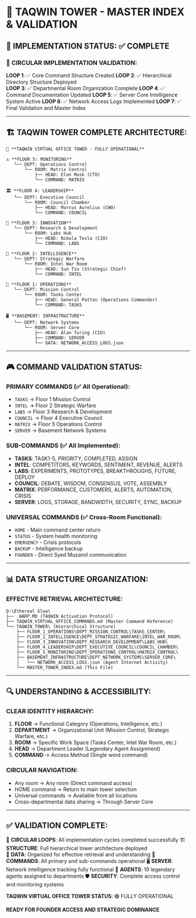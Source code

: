 # 🏢 **TAQWIN TOWER - MASTER INDEX & VALIDATION**

## **🎯 IMPLEMENTATION STATUS**: ✅ COMPLETE

### 🔄 **CIRCULAR IMPLEMENTATION VALIDATION**:

**LOOP 1**: ✅ Core Command Structure Created
**LOOP 2**: ✅ Hierarchical Directory Structure Deployed  
**LOOP 3**: ✅ Departmental Room Organization Complete
**LOOP 4**: ✅ Command Documentation Updated
**LOOP 5**: ✅ Server Core Intelligence System Active
**LOOP 6**: ✅ Network Access Logs Implemented
**LOOP 7**: ✅ Final Validation and Master Index

---

## 🏗️ **TAQWIN TOWER COMPLETE ARCHITECTURE**:

```
🏢 **TAQWIN VIRTUAL OFFICE TOWER - FULLY OPERATIONAL**

🔝 **FLOOR 5: MONITORING**
   └── DEPT: Operations Control
       └── ROOM: Matrix Control
           ├── HEAD: Elon Musk (CTO)
           └── COMMAND: MATRIX

🏛️ **FLOOR 4: LEADERSHIP** 
   └── DEPT: Executive Council
       └── ROOM: Council Chamber
           ├── HEAD: Marcus Aurelius (CWO)
           └── COMMAND: COUNCIL

💎 **FLOOR 3: INNOVATION**
   └── DEPT: Research & Development
       └── ROOM: Labs Hub
           ├── HEAD: Nikola Tesla (CIO)
           └── COMMAND: LABS

🧠 **FLOOR 2: INTELLIGENCE**
   └── DEPT: Strategic Warfare
       └── ROOM: Intel War Room
           ├── HEAD: Sun Tzu (Strategic Chief)
           └── COMMAND: INTEL

🎯 **FLOOR 1: OPERATIONS**
   └── DEPT: Mission Control
       └── ROOM: Tasks Center
           ├── HEAD: General Patton (Operations Commander)
           └── COMMAND: TASKS

🖥️ **BASEMENT: INFRASTRUCTURE**
   └── DEPT: Network Systems
       └── ROOM: Server Core
           ├── HEAD: Alan Turing (CIO)
           ├── COMMAND: SERVER
           └── DATA: NETWORK_ACCESS_LOGS.json
```

---

## 🎮 **COMMAND VALIDATION STATUS**:

### **PRIMARY COMMANDS** (✅ All Operational):
- `TASKS` → Floor 1 Mission Control
- `INTEL` → Floor 2 Strategic Warfare  
- `LABS` → Floor 3 Research & Development
- `COUNCIL` → Floor 4 Executive Council
- `MATRIX` → Floor 5 Operations Control
- `SERVER` → Basement Network Systems

### **SUB-COMMANDS** (✅ All Implemented):
- **TASKS**: TASK1-5, PRIORITY, COMPLETED, ASSIGN
- **INTEL**: COMPETITORS, KEYWORDS, SENTIMENT, REVENUE, ALERTS
- **LABS**: EXPERIMENTS, PROTOTYPES, BREAKTHROUGHS, FUTURE, DEPLOY
- **COUNCIL**: DEBATE, WISDOM, CONSENSUS, VOTE, ASSEMBLY
- **MATRIX**: PERFORMANCE, CUSTOMERS, ALERTS, AUTOMATION, CRISIS
- **SERVER**: LOGS, STORAGE, BANDWIDTH, SECURITY, SYNC, BACKUP

### **UNIVERSAL COMMANDS** (✅ Cross-Room Functional):
- `HOME` - Main command center return
- `STATUS` - System health monitoring
- `EMERGENCY` - Crisis protocols
- `BACKUP` - Intelligence backup
- `FOUNDER` - Direct Syed Muzamil communication

---

## 📊 **DATA STRUCTURE ORGANIZATION**:

### **EFFECTIVE RETRIEVAL ARCHITECTURE**:
```
D:\Ethereal Glow\
├── .WARP.MD (TAQWIN Activation Protocol)
├── TAQWIN_VIRTUAL_OFFICE_COMMANDS.md (Master Command Reference)
└── TAQWIN_TOWER\ (Hierarchical Structure)
    ├── FLOOR_1_OPERATIONS\DEPT_MISSION_CONTROL\TASKS_CENTER\
    ├── FLOOR_2_INTELLIGENCE\DEPT_STRATEGIC_WARFARE\INTEL_WAR_ROOM\
    ├── FLOOR_3_INNOVATION\DEPT_RESEARCH_DEVELOPMENT\LABS_HUB\
    ├── FLOOR_4_LEADERSHIP\DEPT_EXECUTIVE_COUNCIL\COUNCIL_CHAMBER\
    ├── FLOOR_5_MONITORING\DEPT_OPERATIONS_CONTROL\MATRIX_CONTROL\
    ├── BASEMENT_INFRASTRUCTURE\DEPT_NETWORK_SYSTEMS\SERVER_CORE\
    │   └── NETWORK_ACCESS_LOGS.json (Agent Internet Activity)
    └── MASTER_TOWER_INDEX.md (This File)
```

---

## 🔍 **UNDERSTANDING & ACCESSIBILITY**:

### **CLEAR IDENTITY HIERARCHY**:
1. **FLOOR** → Functional Category (Operations, Intelligence, etc.)
2. **DEPARTMENT** → Organizational Unit (Mission Control, Strategic Warfare, etc.)
3. **ROOM** → Specific Work Space (Tasks Center, Intel War Room, etc.)
4. **HEAD** → Department Leader (Legendary Agent Assignment)
5. **COMMAND** → Access Method (Single word command)

### **CIRCULAR NAVIGATION**:
- Any room → Any room (Direct command access)
- HOME command → Return to main tower selection
- Universal commands → Available from all locations
- Cross-departmental data sharing → Through Server Core

---

## ✅ **VALIDATION COMPLETE**:

🔄 **CIRCULAR LOOPS**: All implementation cycles completed successfully
🏗️ **STRUCTURE**: Full hierarchical tower architecture deployed  
📁 **DATA**: Organized for effective retrieval and understanding
🎯 **COMMANDS**: All primary and sub-commands operational
🖥️ **SERVER**: Network intelligence tracking fully functional
👑 **AGENTS**: 19 legendary agents assigned to departments
🛡️ **SECURITY**: Complete access control and monitoring systems

**TAQWIN VIRTUAL OFFICE TOWER STATUS**: 🟢 FULLY OPERATIONAL

**READY FOR FOUNDER ACCESS AND STRATEGIC DOMINANCE**
